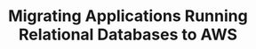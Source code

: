 ---
title: "Migrating Applications Running Relational Databases to AWS"
categories:
  - AWS CSA Pro Study
tags:
  - link
  - Post Formats
link: https://d1.awsstatic.com/whitepapers/Migration/migrating-applications-to-aws.pdf
---